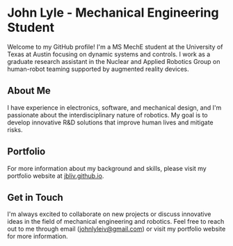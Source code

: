 # John Lyle - Mechanical Engineering Student

Welcome to my GitHub profile! I'm a MS MechE student at the University of Texas at Austin focusing on dynamic systems and controls. I work as a graduate research assistant in the Nuclear and Applied Robotics Group on human-robot teaming supported by augmented reality devices.

## About Me

I have experience in electronics, software, and mechanical design, and I'm passionate about the interdisciplinary nature of robotics. My goal is to develop innovative R&D solutions that improve human lives and mitigate risks.

## Portfolio

For more information about my background and skills, please visit my portfolio website at [jbliv.github.io](https://jbliv.github.io).

## Get in Touch

I'm always excited to collaborate on new projects or discuss innovative ideas in the field of mechanical engineering and robotics. Feel free to reach out to me through email (johnlyleiv@gmail.com) or visit my portfolio website for more information.
